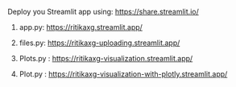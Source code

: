 Deploy you Streamlit app using:
https://share.streamlit.io/

1. app.py:
https://ritikaxg.streamlit.app/

2. files.py:
   https://ritikaxg-uploading.streamlit.app/

3. Plots.py :
   https://ritikaxg-visualization.streamlit.app/

4. Plot.py :
   https://ritikaxg-visualization-with-plotly.streamlit.app/
